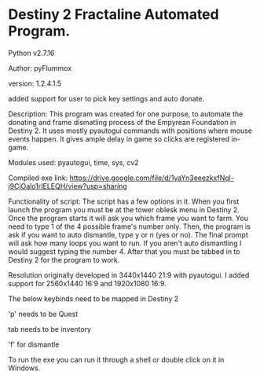 # Destiny 2 Fractaline Automated Program.
Python v2.7.16

Author: pyFlummox

version: 1.2.4.1.5

added support for user to pick key settings and auto donate. 

Description: This program was created for one purpose, to automate the donating and frame dismatling process of the Empyrean Foundation in Destiny 2. It uses mostly pyautogui commands with positions where mouse events happen. It gives ample delay in game so clicks are registered in-game.

Modules used: pyautogui, time, sys, cv2

Compiled exe link: https://drive.google.com/file/d/1yaYn3eeezkxfNql-j9CjOalo1rIELEQH/view?usp=sharing

Functionality of script:
The script has a few options in it. When you first launch the program you must be at the tower oblesk menu in Destiny 2. Once the program starts it will ask you which frame you want to farm. You need to type 1 of the 4 possible frame's number only. Then, the program is ask if you want to auto dismantle, type y or n (yes or no). The final prompt will ask how many loops you want to run. If you aren't auto dismantling I would suggest typing the number 4. After that you must be tabbed in to Destiny 2 for the program to work. 


Resolution originally developed in 3440x1440 21:9 with pyautogui. I added support for 2560x1440 16:9 and 1920x1080 16:9.

The below keybinds need to be mapped in Destiny 2

'p' needs to be Quest

tab needs to be inventory

'f' for dismantle

To run the exe you can run it through a shell or double click on it in Windows.  

